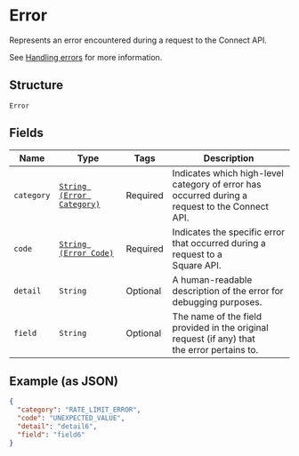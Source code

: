 
# Error

Represents an error encountered during a request to the Connect API.

See [Handling errors](https://developer.squareup.com/docs/build-basics/handling-errors) for more information.

## Structure

`Error`

## Fields

| Name | Type | Tags | Description |
|  --- | --- | --- | --- |
| `category` | [`String (Error Category)`](../../doc/models/error-category.md) | Required | Indicates which high-level category of error has occurred during a<br>request to the Connect API. |
| `code` | [`String (Error Code)`](../../doc/models/error-code.md) | Required | Indicates the specific error that occurred during a request to a<br>Square API. |
| `detail` | `String` | Optional | A human-readable description of the error for debugging purposes. |
| `field` | `String` | Optional | The name of the field provided in the original request (if any) that<br>the error pertains to. |

## Example (as JSON)

```json
{
  "category": "RATE_LIMIT_ERROR",
  "code": "UNEXPECTED_VALUE",
  "detail": "detail6",
  "field": "field6"
}
```

